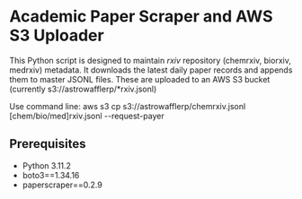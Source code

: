 # Academic Paper Scraper and AWS S3 Uploader

This Python script is designed to maintain  *rxiv* repository (chemrxiv, biorxiv, medrxiv) metadata.  It downloads the latest daily paper records and appends them to master JSONL files. These are uploaded to an AWS S3 bucket (currently s3://astrowafflerp/*rxiv.jsonl)

Use command line: aws s3 cp s3://astrowafflerp/chemrxiv.jsonl [chem/bio/med]rxiv.jsonl --request-payer

## Prerequisites

- Python 3.11.2
- boto3==1.34.16
- paperscraper==0.2.9
